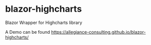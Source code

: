 # blazor-highcharts
Blazor Wrapper for Highcharts library

A Demo can be found https://allegiance-consulting.github.io/blazor-highcharts/
